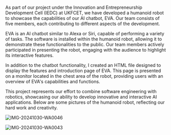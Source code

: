As part of our project under the Innovation and Entrepreneurship Development Cell (IEDC) at UKFCET, we have developed a humanoid robot to showcase the capabilities of our AI chatbot, EVA. Our team consists of five members, each contributing to different aspects of the development.

EVA is an AI chatbot similar to Alexa or Siri, capable of performing a variety of tasks. The software is installed within the humanoid robot, allowing it to demonstrate these functionalities to the public. Our team members actively participated in presenting the robot, engaging with the audience to highlight its interactive features.

In addition to the chatbot functionality, I created an HTML file designed to display the features and introduction page of EVA. This page is presented on a monitor located in the chest area of the robot, providing users with an overview of EVA's capabilities and functions.

This project represents our effort to combine software engineering with robotics, showcasing our ability to develop innovative and interactive AI applications. Below are some pictures of the humanoid robot, reflecting our hard work and creativity.

![IMG-20241030-WA0046](https://github.com/user-attachments/assets/0b749b67-899f-4a58-a7a8-1d2b55010504)

![IMG-20241030-WA0043](https://github.com/user-attachments/assets/28f43df2-3b1a-4ea5-9244-4b1901dc0745)



